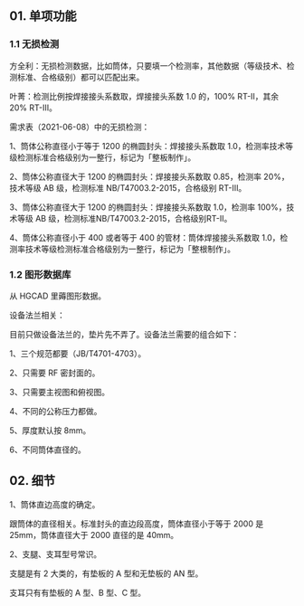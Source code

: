## 01. 单项功能

### 1.1 无损检测

方全利：无损检测数据，比如筒体，只要填一个检测率，其他数据（等级技术、检测标准、合格级别）都可以匹配出来。

叶菁：检测比例按焊接接头系数取，焊接接头系数 1.0 的，100% RT-II，其余 20% RT-III。

需求表（2021-06-08）中的无损检测：

1、筒体公称直径小于等于 1200 的椭圆封头：焊接接头系数取 1.0，检测率技术等级检测标准合格级别为一整行，标记为「整板制作」。

2、筒体公称直径大于 1200 的椭圆封头：焊接接头系数取 0.85，检测率 20%，技术等级 AB 级，检测标准 NB/T47003.2-2015，合格级别 RT-Ⅲ。

3、筒体公称直径大于 1200 的椭圆封头：焊接接头系数取 1.0，检测率 100%，技术等级 AB 级，检测标准NB/T47003.2-2015，合格级别RT-Ⅱ。

4、筒体公称直径小于 400 或者等于 400 的管材：筒体焊接接头系数取 1.0，检测率技术等级检测标准合格级别为一整行，标记为「整根制作」。

### 1.2 图形数据库

从 HGCAD 里薅图形数据。

设备法兰相关：

目前只做设备法兰的，垫片先不弄了。设备法兰需要的组合如下：

1、三个规范都要（JB/T4701-4703）。

2、只需要 RF 密封面的。

3、只需要主视图和俯视图。

4、不同的公称压力都做。

5、厚度默认按 8mm。

6、不同筒体直径的。

## 02. 细节

1、筒体直边高度的确定。

跟筒体的直径相关。标准封头的直边段高度，筒体直径小于等于 2000 是 25mm，筒体直径大于 2000 直径的是 40mm。

2、支腿、支耳型号常识。

支腿是有 2 大类的，有垫板的 A 型和无垫板的 AN 型。

支耳只有有垫板的 A 型、B 型、C 型。